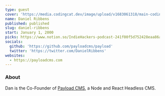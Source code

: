 ```yaml
---
type: guest
cover: 'https://media.codingcat.dev/image/upload/v1683061318/main-codingcatdev-photo/podcast-guest/DanielRibbens'
name: Daniel Ribbens
published: published
slug: daniel-ribbens
start: January 1, 2000
picks: https://www.notion.so/IndieHackers-podcast-241f00f5d752428eaa86a746e0b9318c, https://www.notion.so/For-my-4-year-old-Hilda-on-Netflix-58355b58960a4f1b9b3f4d4915f78bd3
socials:
  github: 'https://github.com/payloadcms/payload'
  twitter: 'https://twitter.com/DanielRibbens'
websites:
  - https://payloadcms.com
---
```


### About

Dan is the Co-Founder of [Payload CMS](https://payloadcms.com), a Node and React Headless CMS.
